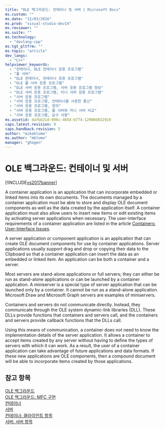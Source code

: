 ```yaml
---
title: "OLE 백그라운드: 컨테이너 및 서버 | Microsoft Docs"
ms.custom: ""
ms.date: "12/03/2016"
ms.prod: "visual-studio-dev14"
ms.reviewer: ""
ms.suite: ""
ms.technology: 
  - "devlang-cpp"
ms.tgt_pltfrm: ""
ms.topic: "article"
dev_langs: 
  - "C++"
helpviewer_keywords: 
  - "컨테이너, OLE 컨테이너 응용 프로그램"
  - "풀 서버"
  - "OLE 컨테이너, 컨테이너 응용 프로그램"
  - "OLE 풀 서버 응용 프로그램"
  - "OLE 서버 응용 프로그램, 서버 응용 프로그램 정보"
  - "OLE 서버 응용 프로그램, 미니 서버 응용 프로그램"
  - "서버 응용 프로그램"
  - "서버 응용 프로그램, 컨테이너를 사용한 통신"
  - "서버 응용 프로그램, 정의"
  - "서버 응용 프로그램, 풀 서버와 미니 서버 비교"
  - "서버 응용 프로그램, 요구 사항"
ms.assetid: dafbb31d-096c-4654-b774-12900d832919
caps.latest.revision: 9
caps.handback.revision: 5
author: "mikeblome"
ms.author: "mblome"
manager: "ghogen"
---
```

# OLE 백그라운드: 컨테이너 및 서버
[!INCLUDE[vs2017banner](../assembler/inline/includes/vs2017banner.md)]

A container application is an application that can incorporate embedded or linked items into its own documents.  The documents managed by a container application must be able to store and display OLE document components as well as the data created by the application itself.  A container application must also allow users to insert new items or edit existing items by activating server applications when necessary.  The user\-interface requirements of a container application are listed in the article [Containers: User\-Interface Issues](../mfc/containers-user-interface-issues.md).  
  
 A server application or component application is an application that can create OLE document components for use by container applications.  Server applications usually support drag and drop or copying their data to the Clipboard so that a container application can insert the data as an embedded or linked item.  An application can be both a container and a server.  
  
 Most servers are stand\-alone applications or full servers; they can either be run as stand\-alone applications or can be launched by a container application.  A miniserver is a special type of server application that can be launched only by a container.  It cannot be run as a stand\-alone application.  Microsoft Draw and Microsoft Graph servers are examples of miniservers.  
  
 Containers and servers do not communicate directly.  Instead, they communicate through the OLE system dynamic\-link libraries \(DLL\).  These DLLs provide functions that containers and servers call, and the containers and servers provide callback functions that the DLLs call.  
  
 Using this means of communication, a container does not need to know the implementation details of the server application.  It allows a container to accept items created by any server without having to define the types of servers with which it can work.  As a result, the user of a container application can take advantage of future applications and data formats.  If these new applications are OLE components, then a compound document will be able to incorporate items created by those applications.  
  
## 참고 항목  
 [OLE 백그라운드](../mfc/ole-background.md)   
 [OLE 백그라운드: MFC 구현](../mfc/ole-background-mfc-implementation.md)   
 [컨테이너](../mfc/containers.md)   
 [서버](../mfc/servers.md)   
 [컨테이너: 클라이언트 항목](../mfc/containers-client-items.md)   
 [서버: 서버 항목](../mfc/servers-server-items.md)